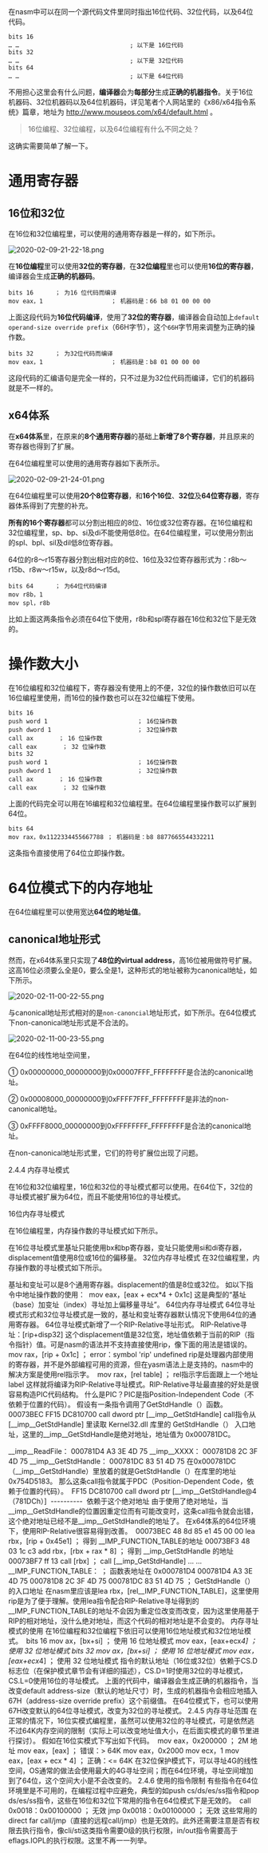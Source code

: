 

在nasm中可以在同一个源代码文件里同时指出16位代码、32位代码，以及64位代码。

```
bits 16
… …                               ; 以下是 16位代码
bits 32
… …                               ; 以下是 32位代码
bits 64
… …                               ; 以下是 64位代码
```

不用担心这里会有什么问题，**编译器**会为**每部分**生成**正确的机器指令**。关于16位机器码、32位机器码以及64位机器码，详见笔者个人网站里的《x86/x64指令系统》篇章，地址为 http://www.mouseos.com/x64/default.html 。

>16位编程、32位编程，以及64位编程有什么不同之处？

这确实需要简单了解一下。

# 通用寄存器

## 16位和32位

在16位和32位编程里，可以使用的通用寄存器是一样的，如下所示。

![2020-02-09-21-22-18.png](./images/2020-02-09-21-22-18.png)

在**16位编程**里可以使用**32位的寄存器**，在**32位编程**里也可以使用**16位的寄存器**，编译器会生成**正确的机器码**。

```
bits 16      ； 为16 位代码而编译
mov eax，1                   ； 机器码是：66 b8 01 00 00 00
```

上面这段代码为**16位代码编译**，使用了**32位的寄存器**，编译器会自动加上`default operand-size override prefix`（66H字节），这个`66H`字节用来调整为正确的操作数。

```
bits 32      ； 为32位代码而编译
mov eax，1                   ； 机器码是：b8 01 00 00 00
```

这段代码的汇编语句是完全一样的，只不过是为32位代码而编译，它们的机器码就是不一样的。

## x64体系

在**x64体系**里，在原来的**8个通用寄存器**的基础上**新增了8个寄存器**，并且原来的寄存器也得到了扩展。

在64位编程里可以使用的通用寄存器如下表所示。

![2020-02-09-21-24-01.png](./images/2020-02-09-21-24-01.png)

在64位编程里可以使用**20个8位寄存器**，和**16个16位**、**32位**及**64位寄存器**，寄存器体系得到了完整的补充。

**所有的16个寄存器**都可以分割出相应的8位、16位或32位寄存器。在16位编程和32位编程里，sp、bp、si及di不能使用低8位。在64位编程里，可以使用分割出的spl、bpl、sil及dil低8位寄存器。

64位的r8～r15寄存器分割出相对应的8位、16位及32位寄存器形式为：r8b～r15b、r8w～r15w，以及r8d～r15d。

```
bits 64      ； 为64位代码编译
mov r8b，1
mov spl，r8b
```

比如上面这两条指令必须在64位下使用，r8b和spl寄存器在16位和32位下是无效的。

# 操作数大小

在16位编程和32位编程下，寄存器没有使用上的不便，32位的操作数依旧可以在16位编程里使用，而16位的操作数也可以在32位编程下使用。

```
bits 16
push word 1                         ； 16位操作数
push dword 1                        ； 32位操作数
call ax       ； 16 位操作数
call eax       ； 32 位操作数
bits 32
push word 1                         ； 16位操作数
push dword 1                        ； 32位操作数
call ax       ； 16 位操作数
call eax       ； 32 位操作数
```

上面的代码完全可以用在16编程和32位编程里。在64位编程里操作数可以扩展到64位。

```
bits 64
mov rax，0x1122334455667788 ； 机器码是：b8 8877665544332211
```

这条指令直接使用了64位立即操作数。

# 64位模式下的内存地址

在64位编程里可以使用宽达**64位的地址值**。

## canonical地址形式

然而，在x64体系里只实现了**48位的virtual address**，高16位被用做符号扩展。这高16位必须要么全是0，要么全是1，这种形式的地址被称为canonical地址，如下所示。

![2020-02-11-00-22-55.png](./images/2020-02-11-00-22-55.png)

与canonical地址形式相对的是`non-canoncial`地址形式，如下所示。在64位模式下non-canonical地址形式是不合法的。

![2020-02-11-00-23-55.png](./images/2020-02-11-00-23-55.png)

在64位的线性地址空间里，

① 0x00000000_00000000到0x00007FFF_FFFFFFFF是合法的canonical地址。

② 0x00008000_00000000到0xFFFF7FFF_FFFFFFFF是非法的non-canonical地址。

③ 0xFFFF8000_00000000到0xFFFFFFFF_FFFFFFFF是合法的canonical地址。

在non-canonical地址形式里，它们的符号扩展位出现了问题。

2.4.4 内存寻址模式

在16位和32位编程里，16位和32位的寻址模式都可以使用。在64位下，32位的寻址模式被扩展为64位，而且不能使用16位的寻址模式。

16位内存寻址模式

在16位编程里，内存操作数的寻址模式如下所示。


在16位寻址模式里基址只能使用bx和bp寄存器，变址只能使用si和di寄存器，displacement值使用8位或16位的偏移量。
32位内存寻址模式
在32位编程里，内存操作数的寻址模式如下所示。

基址和变址可以是8个通用寄存器。displacement的值是8位或32位。
如以下指令中地址操作数的使用：
 mov eax，[eax + ecx*4 + 0x1c]
这是典型的“基址（base）加变址（index）寻址加上偏移量寻址”。
64位内存寻址模式
64位寻址模式形式和32位寻址模式是一致的，基址和变址寄存器默认情况下使用64位的通用寄存器。
64位寻址模式新增了一个RIP-Relative寻址形式。
RIP-Relative寻址：[rip+disp32]
这个displacement值是32位宽，地址值依赖于当前的RIP（指令指针）值。可是nasm的语法并不支持直接使用rip，像下面的用法是错误的。
 mov rax，[rip + 0x1c]     ； error：symbol 'rip' undefined
rip是处理器内部使用的寄存器，并不是外部编程可用的资源，但在yasm语法上是支持的。nasm中的解决方案是使用rel指示字。
 mov rax，[rel table]        ； rel指示字后面跟上一个地址label
这样就将编译为RIP-Relative寻址模式。RIP-Relative寻址最直接的好处是很容易构造PIC代码结构。
什么是PIC？PIC是指Position-Independent Code（不依赖于位置的代码）。
假设有一条指令调用了GetStdHandle（）函数。
 00073BEC     FF15 DC810700      call  dword ptr [__imp__GetStdHandle]
call指令从 [__imp__GetStdHandle] 里读取 Kernel32.dll 库里的 GetStdHandle（） 入口地址，这里的__imp__GetStdHandle是绝对地址，地址值为 0x000781DC。

__imp__ReadFile： 000781D4   A3 3E 4D 75 __imp__XXXX： 000781D8   2C 3F 4D 75 __imp__GetStdHandle： 000781DC   83 51 4D 75
在0x000781DC（__imp__GetStdHandle）里放着的就是GetStdHandle（）在库里的地址0x754D5183。
那么这条call指令就属于PDC（Position-Dependent Code，依赖于位置的代码）。
 FF15   DC810700            call   dword ptr [__imp__GetStdHandle@4 （781DCh）]      ----------   依赖于这个绝对地址
由于使用了绝对地址，当__imp__GetStdHandle的位置因重定位而有可能改变时，这条call指令就会出错，这个绝对地址已经不是__imp__GetStdHandle的地址了。
在x64体系的64位环境下，使用RIP-Relative很容易得到改善。
 00073BEC  48 8d 85 e1 45 00 00  lea rbx，[rip + 0x45e1]  ； 得到 __IMP_FUNCTION_TABLE的地址 00073BF3  48 03 1c c3              add rbx，[rbx + rax * 8] ； 得到 __imp_GetStdHandle 的地址 00073BF7  ff 13                      call [rbx]                   ； call [__imp_GetStdHandle] ... ... __IMP_FUNCTION_TABLE：                               ；  函数表地址在 0x000781D4 000781D4   A3 3E 4D 75 000781D8   2C 3F 4D 75 000781DC   83 51 4D 75                                ； GetStdHandle（）的入口地址
在nasm里应该是lea rbx，[rel__IMP_FUNCTION_TABLE]，这里使用rip是为了便于理解。使用lea指令配合RIP-Relative寻址得到的__IMP_FUNCTION_TABLE的地址不会因为重定位改变而改变，因为这里使用基于RIP的相对地址，没什么绝对地址，而这个代码的相对地址是不会变的。
内存寻址模式的使用
在16位编程和32位编程下依旧可以使用16位地址模式和32位地址模式。
 bits 16 mov ax，[bx+si]                        ； 使用 16 位地址模式 mov eax，[eax+ecx*4]                 ； 使用 32 位地址模式 bits 32 mov ax，[bx+si]                        ； 使用 16 位地址模式 mov eax，[eax+ecx*4]                 ； 使用 32 位地址模式
指令的默认地址（16位或32位）依赖于CS.D标志位（在保护模式章节会有详细的描述），CS.D=1时使用32位的寻址模式，CS.L=0使用16位的寻址模式。
上面的代码中，编译器会生成正确的机器指令，当改变default address-size（默认的地址尺寸）时，生成的机器指令会相应地插入67H（address-size override prefix）这个前缀值。
在64位模式下，也可以使用67H改变默认的64位寻址模式，改变为32位的寻址模式。
2.4.5 内存寻址范围
在正常的情况下，16位实模式编程里，虽然可以使用32位的寻址模式，可是依然逃不过64K内存空间的限制（实际上可以改变地址值大小，在后面实模式的章节里进行探讨）。
假如在16位实模式下写出如下代码。
 mov eax，0x200000                       ； 2M 地址 mov eax，[eax]                           ； 错误：> 64K mov eax，0x2000 mov ecx，1 mov eax，[eax + ecx * 4]              ； 正确：<= 64K
在32位保护模式下，可以寻址4G的线性空间，OS通常的做法会使用最大的4G寻址空间；而在64位环境，寻址空间增加到了64位，这个空间大小是不会改变的。
2.4.6 使用的指令限制
有些指令在64位环境里是不可用的，在编程过程中应避免，典型的如push cs/ds/es/ss指令和pop ds/es/ss指令，这些在16位和32位下常用的指令在64位模式下是无效的。
 call 0x0018：0x00100000               ； 无效 jmp  0x0018：0x00100000                ； 无效
这些常用的direct far call/jmp（直接的远程call/jmp）也是无效的。此外还需要注意是否有权限去执行指令，像cli/sti这类指令需要0级的执行权限，in/out指令需要高于eflags.IOPL的执行权限。这里不再一一列举。